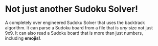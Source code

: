 # Not just another Sudoku Solver!
A completely over engineered Sudoku Solver that uses the backtrack algorithm. 
It can parse a Sudoku board from a file that is *any* size not just 9x9.
It can also read a Sudoku board that is more than just numbers, including **emojis!**.
